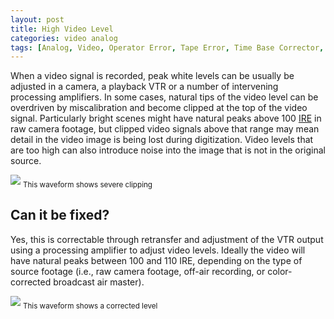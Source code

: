 ```yaml
---
layout: post
title: High Video Level
categories: video analog
tags: [Analog, Video, Operator Error, Tape Error, Time Base Corrector, Levels Too Hot, Clipping]
---
```



When a video signal is recorded, peak white levels can be usually be adjusted in a camera, a playback VTR or a number of intervening processing amplifiers. In some cases, natural tips of the video level can be overdriven by miscalibration and become clipped at the top of the video signal. Particularly bright scenes might have natural peaks above 100 [IRE](http://en.wikipedia.org/wiki/IRE_(unit)) in raw camera footage, but clipped video signals above that range may mean detail in the video image is being lost during digitization. Video levels that are too high can also introduce noise into the image that is not in the original source.

<img src="{{ site.baseurl }}/images/VideoIsHigh_Waveform_flat_v1.jpg"/>  
<sub>This waveform shows severe clipping</sub>


## Can it be fixed?

Yes, this is correctable through retransfer and adjustment of the VTR output using a  processing amplifier to adjust video levels. Ideally the video will have natural peaks between 100 and 110 IRE, depending on the type of source footage (i.e., raw camera footage, off-air recording, or color-corrected broadcast air master).

<img src="{{ site.baseurl }}/images/VideoIsHigh_WaveformFixed_flat_v1.jpg"/>  
<sub>This waveform shows a corrected level</sub>

